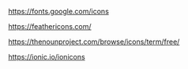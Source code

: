 https://fonts.google.com/icons

https://feathericons.com/

https://thenounproject.com/browse/icons/term/free/

https://ionic.io/ionicons